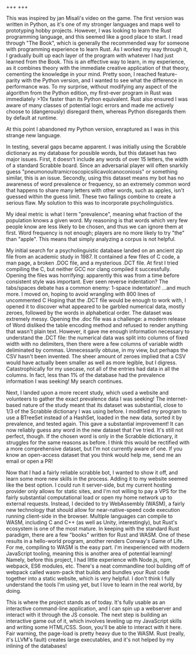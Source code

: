 +++
+++

This was inspired by jan Misali's video on the game.
The first version was written in Python, as it's one of my stronger languages and maps well to prototyping hobby projects.
However, I was looking to learn the Rust programming language, and this seemed like a good place to start. 
I read through "The Book", which is generally the recommended way for someone with programming experience to learn Rust.
As I worked my way through it, I gradually built up each layer of the program with whatever I had just learned from the Book.
This is an effective way to learn, in my experience, as it combines theory with the immediate creative application of that theory, cementing the knowledge in your mind.
Pretty soon, I reached feature-parity with the Python version, and I wanted to see what the difference in performance was.
To my surprise, without modifying any aspect of the algorithm from the Python edition, my first-ever program in Rust was immediately >10x faster than its Python equivalent.
Rust also ensured I was aware of many classes of potential logic errors and made me actively choose to (dangerously) disregard them, whereas Python disregards them by default at runtime.

At this point I abandoned my Python version, enraptured as I was in this strange new language.

In testing, several gaps became apparent.
I was initially using the Scrabble dictionary as my database for possible words, but this dataset has two major issues.
First, it doesn't include any words of over 15 letters, the width of a standard Scrabble board. 
Since an adversarial player will often snarkily guess "pneumonoultramicroscopicsilicavolcanoconiosis" or something similar, this is an issue.
Secondly, using this dataset means my bot has no awareness of word prevalence or frequency, so an extremely common word that happens to share many letters with other words, such as apples, isn't guessed within the guess limit.
These two failings combine to create a serious flaw.
My solution to this was to incorporate psycholinguistics.

My ideal metric is what I term "prevalence", meaning what fraction of the population knows a given word.
My reasoning is that words which very few people know are less likely to be chosen, and thus we can ignore them at first.
Word frequency is not enough; players are no more likely to try "the" than "apple".
This means that simply analyzing a corpus is not helpful.

My initial search for a psycholinguistic database landed on an ancient zip file from an academic study in 1987. 
It contained a few files of C code, a man page, a broken .DOC file, and a mysterious .DCT file.
At first I tried compiling the C, but neither GCC nor clang compiled it successfully.
Opening the files was horrifying: apparently this was from a time before consistent style was important. 
Ever seen reverse indentation?
The tabs/spaces debate has a common enemy: 1-space indentation!
...and much more.
I moved on, hoping to avoid wrangling with 800 lines of uncommented C
Hoping that the .DCT file would be enough to work with, I opened it to discover what appeared to be garbled numerical data, mostly zeroes, followed by the words in alphabetical order.
The dataset was extremely messy.
Opening the .doc file was a challenge: a modern release of Word disliked the table encoding method and refused to render anything that wasn't plain text.
However, it gave me enough information necessary to understand the .DCT file: the numerical data was split into columns of fixed width with no delimiters, then there were a few columns of variable width deliminated by commas.
Unnecessarily obtuse, in my view, but perhaps the CSV hasn't been invented. 
The sheer amount of zeroes implied that a CSV would have actually been smaller as well as more legible, but I digress.
Catastrophically for my usecase, not all of the entries had data in all the columns. 
In fact, less than 1% of the database had the prevalence information I was seeking!
My search continues.

Next, I landed upon a more recent study, which used a website and volunteers to gather the exact prevalence data I was seeking!
The internet-based nature of the study meant that its dataset was substantial, close to 1/3 of the Scrabble dictionary I was using before.
I modified my program to use a BTreeSet instead of a HashSet, loaded in the new data, sorted it by prevalence, and tested again.
This gave a substantial improvement!
It can now reliably guess any word in the new dataset that I've tried.
It's still not perfect, though. 
If the chosen word is only in the Scrabble dictionary, it struggles for the same reasons as before.
I think this would be rectified with a more comprehensive dataset, but I'm not currently aware of one.
If you know an open-access dataset that you think would help me, send me an email or open a PR!

Now that I had a fairly reliable scrabble bot, I wanted to show it off, and learn some more new skills in the process.
Adding it to my website seemed like the best option. 
I could run it server-side, but my current hosting provider only allows for static sites, and I'm not willing to pay a VPS for the fairly substantial computational load or open my home network up to external requests.
Instead, I decided to try WebAssembly (WASM), a fairly new technology that should allow for near-native-speed code execution running client-side in the browser.
Multiple languages can compile to WASM, including C and C++ (as well as Unity, interestingly), but Rust's ecosystem is one of the most mature.
In keeping with the standard Rust paradigm, there are a few "books" written for Rust and WASM.
One of these results in a hello-world program, another renders Conway's Game of Life.
For me, compiling to WASM is the easy part.
I'm inexperienced with modern JavaScript tooling, meaning this is another area of potential learning!
Namely, before this project, I had little experience with Node.js, npm, webpack, ES6 modules, etc.
There's a neat commandline tool building off of webpack called wasm-pack that builds and bundles your Rust code together into a static website, which is very helpful.
I don't think I fully understand the tools I'm using yet, but I love to learn in the real world, by doing.

This is where the project stands as of today. It's fully usable as an interactive command-line application, and I can spin up a webserver and interact with it through the JS console.
The next step is building an interactive game out of it, which involves leveling up my JavaScript skills and writing some HTML/CSS.
Soon, you'll be able to interact with it here.
Fair warning, the page-load is pretty heavy due to the WASM.
Rust (really, it's LLVM's fault) creates large executables, and it's not helped by my inlining of the databases!
